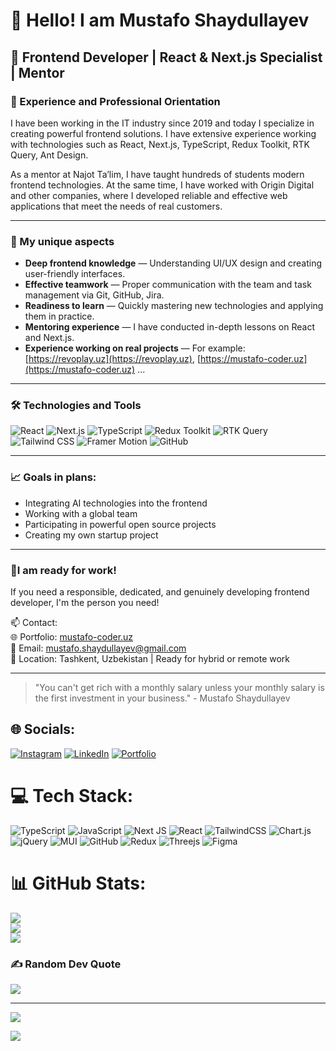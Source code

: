 # 👋 Hello! I am Mustafo Shaydullayev

## 🎯 Frontend Developer | React & Next.js Specialist | Mentor

### 💼 Experience and Professional Orientation

I have been working in the IT industry since 2019 and today I specialize in creating powerful frontend solutions. I have extensive experience working with technologies such as React, Next.js, TypeScript, Redux Toolkit, RTK Query, Ant Design.

As a mentor at Najot Ta’lim, I have taught hundreds of students modern frontend technologies. At the same time, I have worked with Origin Digital and other companies, where I developed reliable and effective web applications that meet the needs of real customers.

---

### 🧠 My unique aspects

- **Deep frontend knowledge** — Understanding UI/UX design and creating user-friendly interfaces.
- **Effective teamwork** — Proper communication with the team and task management via Git, GitHub, Jira.
- **Readiness to learn** — Quickly mastering new technologies and applying them in practice.
- **Mentoring experience** — I have conducted in-depth lessons on React and Next.js.
- **Experience working on real projects** — For example: [https://revoplay.uz](https://revoplay.uz), [https://mustafo-coder.uz](https://mustafo-coder.uz) ...

---

### 🛠️ Technologies and Tools

![React](https://img.shields.io/badge/-React-61DAFB?logo=react&logoColor=white&style=for-the-badge)
![Next.js](https://img.shields.io/badge/-Next.js-000000?logo=nextdotjs&logoColor=white&style=for-the-badge)
![TypeScript](https://img.shields.io/badge/-TypeScript-3178C6?logo=typescript&logoColor=white&style=for-the-badge)
![Redux Toolkit](https://img.shields.io/badge/-Redux--Toolkit-764ABC?logo=redux&logoColor=white&style=for-the-badge)
![RTK Query](https://img.shields.io/badge/-RTK--Query-764ABC?style=for-the-badge)
![Tailwind CSS](https://img.shields.io/badge/-TailwindCSS-38B2AC?logo=tailwind-css&logoColor=white&style=for-the-badge)
![Framer Motion](https://img.shields.io/badge/-Framer--Motion-EF0093?logo=framer&logoColor=white&style=for-the-badge)
![GitHub](https://img.shields.io/badge/-GitHub-181717?logo=github&logoColor=white&style=for-the-badge)

---

### 📈 Goals in plans:

- Integrating AI technologies into the frontend
- Working with a global team
- Participating in powerful open source projects
- Creating my own startup project

---

### 🤝I am ready for work!

If you need a responsible, dedicated, and genuinely developing frontend developer, I'm the person you need!

📫 Contact:  
🌐 Portfolio: [mustafo-coder.uz](https://mustafo-coder.uz)  
📧 Email: mustafo.shaydullayev@gmail.com  
📍 Location: Tashkent, Uzbekistan | Ready for hybrid or remote work

---

> "You can't get rich with a monthly salary unless your monthly salary is the first investment in your business." - Mustafo Shaydullayev


## 🌐 Socials:
[![Instagram](https://img.shields.io/badge/Instagram-%23E4405F.svg?logo=Instagram&logoColor=white)](https://instagram.com/mustafo.coder) [![LinkedIn](https://img.shields.io/badge/LinkedIn-%230077B5.svg?logo=linkedin&logoColor=white)](https://linkedin.com/in/mustafo-coder) [![Portfolio](https://img.shields.io/badge/Portfolio-%23000000.svg?style=for-the-badge&logo=firefox&logoColor=#FF7139)](https://mustafo-coder.uz)

# 💻 Tech Stack:
![TypeScript](https://img.shields.io/badge/typescript-%23007ACC.svg?style=for-the-badge&logo=typescript&logoColor=white) ![JavaScript](https://img.shields.io/badge/javascript-%23323330.svg?style=for-the-badge&logo=javascript&logoColor=%23F7DF1E) ![Next JS](https://img.shields.io/badge/Next-black?style=for-the-badge&logo=next.js&logoColor=white) ![React](https://img.shields.io/badge/react-%2320232a.svg?style=for-the-badge&logo=react&logoColor=%2361DAFB) ![TailwindCSS](https://img.shields.io/badge/tailwindcss-%2338B2AC.svg?style=for-the-badge&logo=tailwind-css&logoColor=white) ![Chart.js](https://img.shields.io/badge/chart.js-F5788D.svg?style=for-the-badge&logo=chart.js&logoColor=white) ![jQuery](https://img.shields.io/badge/jquery-%230769AD.svg?style=for-the-badge&logo=jquery&logoColor=white) ![MUI](https://img.shields.io/badge/MUI-%230081CB.svg?style=for-the-badge&logo=material-ui&logoColor=white) ![GitHub](https://img.shields.io/badge/GitHub-%23121011.svg?style=for-the-badge&logo=github&logoColor=white) ![Redux](https://img.shields.io/badge/redux-%23593d88.svg?style=for-the-badge&logo=redux&logoColor=white) ![Threejs](https://img.shields.io/badge/threejs-black?style=for-the-badge&logo=three.js&logoColor=white) ![Figma](https://img.shields.io/badge/figma-%23F24E1E.svg?style=for-the-badge&logo=figma&logoColor=white)
# 📊 GitHub Stats:
![](https://github-readme-stats.vercel.app/api?username=mustafo-coder&theme=dark&hide_border=false&include_all_commits=false&count_private=false)<br/>
![](https://github-readme-streak-stats.herokuapp.com/?user=mustafo-coder&theme=dark&hide_border=false)<br/>
![](https://github-readme-stats.vercel.app/api/top-langs/?username=mustafo-coder&theme=dark&hide_border=false&include_all_commits=false&count_private=false&layout=compact)

### ✍️ Random Dev Quote
![](https://quotes-github-readme.vercel.app/api?type=horizontal&theme=radical)

---
[![](https://visitcount.itsvg.in/api?id=mustafo-coder&label=Profile%20Views&icon=5&pretty=false)](https://visitcount.itsvg.in)

![](https://komarev.com/ghpvc/?username=mustafo-coder&color=green)
<!-- Proudly created with GPRM ( https://gprm.itsvg.in ) -->
